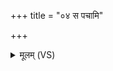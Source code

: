 +++
title = "०४ स पचामि"

+++
<details><summary>मूलम् (VS)</summary>

स प॑चामि॒ स द॑दामि। स य॑जे॒ स द॒त्तान्मा यू॑षम् ॥
</details>